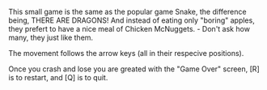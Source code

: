 This small game is the same as the popular game Snake, the difference being, THERE ARE DRAGONS!
And instead of eating only "boring" apples, they prefert to have a nice meal of Chicken McNuggets. - Don't ask how many, they just like them.


The movement follows the arrow keys (all in their respecive positions).

Once you crash and lose you are greated with the "Game Over" screen, [R] is to restart, and [Q] is to quit.
